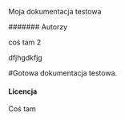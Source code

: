 
Moja dokumentacja testowa


####### Autorzy

coś tam 2


dfjhgdkfjg

#Gotowa dokumentacja testowa.




#### Licencja

Coś tam

